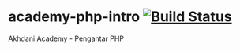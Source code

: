 # academy-php-intro [![Build Status](https://travis-ci.org/akhdani/academy-php-intro.svg?branch=master)](https://travis-ci.org/akhdani/academy-php-intro)

Akhdani Academy - Pengantar PHP


